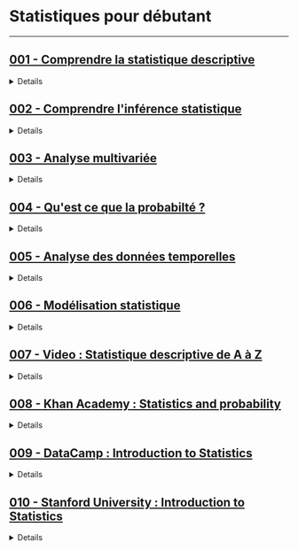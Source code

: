 # **Statistiques pour débutant**

---

## [001 - Comprendre la statistique descriptive](https://openclassrooms.com/fr/courses/7410486-nettoyez-et-analysez-votre-jeu-de-donnees)

<details>
  <summary>Details</summary>
  
</details>


## [002 - Comprendre l'inférence statistique](https://openclassrooms.com/fr/courses/4525306-initiez-vous-a-la-statistique-inferentielle)

<details>
  <summary>Details</summary>
  
</details>

## [003 - Analyse multivariée](https://openclassrooms.com/fr/courses/4525281-realisez-une-analyse-exploratoire-de-donnees)

<details>
  <summary>Details</summary>

</details>

## [004 - Qu'est ce que la probabilté ?](https://openclassrooms.com/fr/courses/4525296-maitrisez-les-bases-des-probabilites)

<details>
  <summary>Details</summary>

</details>

## [005 - Analyse des données temporelles](https://openclassrooms.com/fr/courses/4525371-analysez-et-modelisez-des-series-temporelles)

<details>
  <summary>Details</summary>
  
</details>

## [006 - Modélisation statistique](https://openclassrooms.com/fr/courses/4525326-realisez-des-modelisations-de-donnees-performantes)

<details>
  <summary>Details</summary>

</details>

## [007 - **Video** : Statistique descriptive de A à Z](https://youtube.com/playlist?list=PLHv_18PNzsyr1gsNJp7Q4VmV9v9vcMkbH&si=gbesV_TZIA7d5rAQ)

<details>
  <summary>Details</summary>

</details>

## [008 - Khan Academy : Statistics and probability](https://www.khanacademy.org/math/statistics-probability)

<details>
  <summary>Details</summary>

</details>

## [009 - DataCamp : Introduction to Statistics](https://www.datacamp.com/courses/introduction-to-statistics)

<details>
  <summary>Details</summary>

</details>

## [010 - Stanford University : Introduction to Statistics](https://online.stanford.edu/courses/xfds110-introduction-statistics)

<details>
  <summary>Details</summary>

</details>
